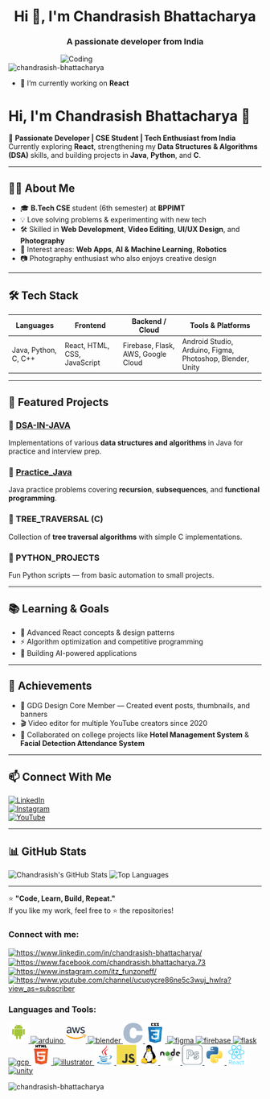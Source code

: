 
<h1 align="center">Hi 👋, I'm Chandrasish Bhattacharya</h1>
<h3 align="center">A passionate developer from India</h3>
<img align="right" alt="Coding" width="400" src="https://cdn.dribbble.com/users/2131993/screenshots/4948736/media/421d4ed2f3d23c73d64d20963f61f422.gif">

<p align="left"> <img src="https://komarev.com/ghpvc/?username=chandrasish-bhattacharya&label=Profile%20views&color=0e75b6&style=flat" alt="chandrasish-bhattacharya" /> </p>


- 🔭 I’m currently working on **React**
# Hi, I'm Chandrasish Bhattacharya 👋

🚀 **Passionate Developer | CSE Student | Tech Enthusiast from India**  
Currently exploring **React**, strengthening my **Data Structures & Algorithms (DSA)** skills, and building projects in **Java**, **Python**, and **C**.

---

## 🧑‍💻 About Me
- 🎓 **B.Tech CSE** student (6th semester) at **BPPIMT**
- 💡 Love solving problems & experimenting with new tech
- 🛠 Skilled in **Web Development**, **Video Editing**, **UI/UX Design**, and **Photography**
- 🤖 Interest areas: **Web Apps**, **AI & Machine Learning**, **Robotics**
- 📷 Photography enthusiast who also enjoys creative design

---

## 🛠 Tech Stack

| **Languages** | **Frontend** | **Backend / Cloud** | **Tools & Platforms** |
|---------------|-------------|---------------------|------------------------|
| Java, Python, C, C++ | React, HTML, CSS, JavaScript | Firebase, Flask, AWS, Google Cloud | Android Studio, Arduino, Figma, Photoshop, Blender, Unity |

---

## 📌 Featured Projects

### 🔹 [DSA-IN-JAVA](https://github.com/Chandrasish-Bhattacharya/DSA-IN-JAVA)
Implementations of various **data structures and algorithms** in Java for practice and interview prep.

### 🔹 [Practice_Java](https://github.com/Chandrasish-Bhattacharya/Practice_Java)
Java practice problems covering **recursion**, **subsequences**, and **functional programming**.

### 🔹 TREE_TRAVERSAL (C)
Collection of **tree traversal algorithms** with simple C implementations.

### 🔹 PYTHON_PROJECTS
Fun Python scripts — from basic automation to small projects.

---

## 📚 Learning & Goals
- 📖 Advanced React concepts & design patterns
- ⚡ Algorithm optimization and competitive programming
- 🧠 Building AI-powered applications

---

## 🎯 Achievements
- 🌟 GDG Design Core Member — Created event posts, thumbnails, and banners
- 🎬 Video editor for multiple YouTube creators since 2020
- 🤝 Collaborated on college projects like **Hotel Management System** & **Facial Detection Attendance System**

---

## 📫 Connect With Me
[![LinkedIn](https://img.shields.io/badge/LinkedIn-0A66C2?style=for-the-badge&logo=linkedin&logoColor=white)](https://linkedin.com/in/chandrasish-bhattacharya)  
[![Instagram](https://img.shields.io/badge/Instagram-E4405F?style=for-the-badge&logo=instagram&logoColor=white)](https://instagram.com/)  
[![YouTube](https://img.shields.io/badge/YouTube-FF0000?style=for-the-badge&logo=youtube&logoColor=white)](https://youtube.com/)  

---

## 📊 GitHub Stats
![Chandrasish's GitHub Stats](https://github-readme-stats.vercel.app/api?username=Chandrasish-Bhattacharya&show_icons=true&theme=radical)
![Top Languages](https://github-readme-stats.vercel.app/api/top-langs/?username=Chandrasish-Bhattacharya&layout=compact&theme=radical)

---

⭐ **"Code, Learn, Build, Repeat."**  
If you like my work, feel free to ⭐ the repositories!

<h3 align="left">Connect with me:</h3>
<p align="left">
<a href="https://linkedin.com/in/https://www.linkedin.com/in/chandrasish-bhattacharya/" target="blank"><img align="center" src="https://raw.githubusercontent.com/rahuldkjain/github-profile-readme-generator/master/src/images/icons/Social/linked-in-alt.svg" alt="https://www.linkedin.com/in/chandrasish-bhattacharya/" height="30" width="40" /></a>
<a href="https://fb.com/https://www.facebook.com/chandrasish.bhattacharya.73" target="blank"><img align="center" src="https://raw.githubusercontent.com/rahuldkjain/github-profile-readme-generator/master/src/images/icons/Social/facebook.svg" alt="https://www.facebook.com/chandrasish.bhattacharya.73" height="30" width="40" /></a>
<a href="https://instagram.com/https://www.instagram.com/itz_funzoneff/" target="blank"><img align="center" src="https://raw.githubusercontent.com/rahuldkjain/github-profile-readme-generator/master/src/images/icons/Social/instagram.svg" alt="https://www.instagram.com/itz_funzoneff/" height="30" width="40" /></a>
<a href="[https://www.youtube.com/c/https://www.youtube.com/channel/ucuoycre86ne5c3wuj_hwlra?view_as=subscriber](https://www.youtube.com/@DevMind_Hub)" target="blank"><img align="center" src="https://raw.githubusercontent.com/rahuldkjain/github-profile-readme-generator/master/src/images/icons/Social/youtube.svg" alt="https://www.youtube.com/channel/ucuoycre86ne5c3wuj_hwlra?view_as=subscriber" height="30" width="40" /></a>
</p>

<h3 align="left">Languages and Tools:</h3>
<p align="left"> <a href="https://developer.android.com" target="_blank" rel="noreferrer"> <img src="https://raw.githubusercontent.com/devicons/devicon/master/icons/android/android-original-wordmark.svg" alt="android" width="40" height="40"/> </a> <a href="https://www.arduino.cc/" target="_blank" rel="noreferrer"> <img src="https://cdn.worldvectorlogo.com/logos/arduino-1.svg" alt="arduino" width="40" height="40"/> </a> <a href="https://aws.amazon.com" target="_blank" rel="noreferrer"> <img src="https://raw.githubusercontent.com/devicons/devicon/master/icons/amazonwebservices/amazonwebservices-original-wordmark.svg" alt="aws" width="40" height="40"/> </a> <a href="https://www.blender.org/" target="_blank" rel="noreferrer"> <img src="https://download.blender.org/branding/community/blender_community_badge_white.svg" alt="blender" width="40" height="40"/> </a> <a href="https://www.cprogramming.com/" target="_blank" rel="noreferrer"> <img src="https://raw.githubusercontent.com/devicons/devicon/master/icons/c/c-original.svg" alt="c" width="40" height="40"/> </a> <a href="https://www.w3schools.com/css/" target="_blank" rel="noreferrer"> <img src="https://raw.githubusercontent.com/devicons/devicon/master/icons/css3/css3-original-wordmark.svg" alt="css3" width="40" height="40"/> </a> <a href="https://www.figma.com/" target="_blank" rel="noreferrer"> <img src="https://www.vectorlogo.zone/logos/figma/figma-icon.svg" alt="figma" width="40" height="40"/> </a> <a href="https://firebase.google.com/" target="_blank" rel="noreferrer"> <img src="https://www.vectorlogo.zone/logos/firebase/firebase-icon.svg" alt="firebase" width="40" height="40"/> </a> <a href="https://flask.palletsprojects.com/" target="_blank" rel="noreferrer"> <img src="https://www.vectorlogo.zone/logos/pocoo_flask/pocoo_flask-icon.svg" alt="flask" width="40" height="40"/> </a> <a href="https://cloud.google.com" target="_blank" rel="noreferrer"> <img src="https://www.vectorlogo.zone/logos/google_cloud/google_cloud-icon.svg" alt="gcp" width="40" height="40"/> </a> <a href="https://www.w3.org/html/" target="_blank" rel="noreferrer"> <img src="https://raw.githubusercontent.com/devicons/devicon/master/icons/html5/html5-original-wordmark.svg" alt="html5" width="40" height="40"/> </a> <a href="https://www.adobe.com/in/products/illustrator.html" target="_blank" rel="noreferrer"> <img src="https://www.vectorlogo.zone/logos/adobe_illustrator/adobe_illustrator-icon.svg" alt="illustrator" width="40" height="40"/> </a> <a href="https://www.java.com" target="_blank" rel="noreferrer"> <img src="https://raw.githubusercontent.com/devicons/devicon/master/icons/java/java-original.svg" alt="java" width="40" height="40"/> </a> <a href="https://developer.mozilla.org/en-US/docs/Web/JavaScript" target="_blank" rel="noreferrer"> <img src="https://raw.githubusercontent.com/devicons/devicon/master/icons/javascript/javascript-original.svg" alt="javascript" width="40" height="40"/> </a> <a href="https://www.linux.org/" target="_blank" rel="noreferrer"> <img src="https://raw.githubusercontent.com/devicons/devicon/master/icons/linux/linux-original.svg" alt="linux" width="40" height="40"/> </a> <a href="https://nodejs.org" target="_blank" rel="noreferrer"> <img src="https://raw.githubusercontent.com/devicons/devicon/master/icons/nodejs/nodejs-original-wordmark.svg" alt="nodejs" width="40" height="40"/> </a> <a href="https://www.photoshop.com/en" target="_blank" rel="noreferrer"> <img src="https://raw.githubusercontent.com/devicons/devicon/master/icons/photoshop/photoshop-line.svg" alt="photoshop" width="40" height="40"/> </a> <a href="https://www.python.org" target="_blank" rel="noreferrer"> <img src="https://raw.githubusercontent.com/devicons/devicon/master/icons/python/python-original.svg" alt="python" width="40" height="40"/> </a> <a href="https://reactjs.org/" target="_blank" rel="noreferrer"> <img src="https://raw.githubusercontent.com/devicons/devicon/master/icons/react/react-original-wordmark.svg" alt="react" width="40" height="40"/> </a> <a href="https://unity.com/" target="_blank" rel="noreferrer"> <img src="https://www.vectorlogo.zone/logos/unity3d/unity3d-icon.svg" alt="unity" width="40" height="40"/> </a> </p>

<p><img align="center" src="https://github-readme-stats.vercel.app/api/top-langs?username=chandrasish-bhattacharya&show_icons=true&locale=en&layout=compact" alt="chandrasish-bhattacharya" /></p>
